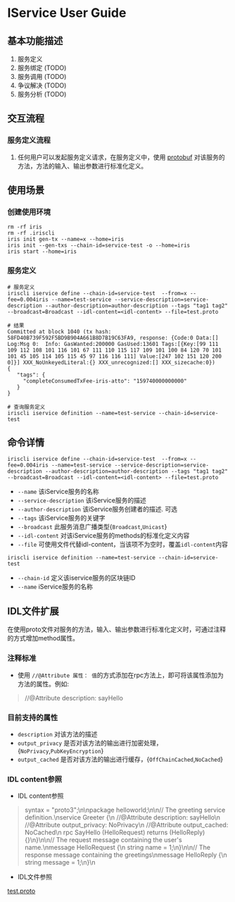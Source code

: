 # IService User Guide

## 基本功能描述

1. 服务定义
2. 服务绑定 (TODO)
3. 服务调用 (TODO)
4. 争议解决 (TODO)
5. 服务分析 (TODO)

## 交互流程

### 服务定义流程

1. 任何用户可以发起服务定义请求，在服务定义中，使用 [protobuf](https://developers.google.com/protocol-buffers/) 对该服务的方法，方法的输入、输出参数进行标准化定义。

## 使用场景
### 创建使用环境

```
rm -rf iris
rm -rf .iriscli
iris init gen-tx --name=x --home=iris
iris init --gen-txs --chain-id=service-test -o --home=iris
iris start --home=iris
```

### 服务定义

```
# 服务定义
iriscli iservice define --chain-id=service-test  --from=x --fee=0.004iris --name=test-service --service-description=service-description --author-description=author-description --tags "tag1 tag2" --broadcast=Broadcast --idl-content=<idl-content> --file=test.proto

# 结果
Committed at block 1040 (tx hash: 58FD40B739F592F5BD9B904A661B8D7B19C63FA9, response: {Code:0 Data:[] Log:Msg 0:  Info: GasWanted:200000 GasUsed:13601 Tags:[{Key:[99 111 109 112 108 101 116 101 67 111 110 115 117 109 101 100 84 120 70 101 101 45 105 114 105 115 45 97 116 116 111] Value:[247 102 151 120 200 0]}] XXX_NoUnkeyedLiteral:{} XXX_unrecognized:[] XXX_sizecache:0})
{
   "tags": {
     "completeConsumedTxFee-iris-atto": "159740000000000"
   }
}

# 查询服务定义
iriscli iservice definition --name=test-service --chain-id=service-test

```

## 命令详情

```
iriscli iservice define --chain-id=service-test  --from=x --fee=0.004iris --name=test-service --service-description=service-description --author-description=author-description --tags "tag1 tag2" --broadcast=Broadcast --idl-content=<idl-content> --file=test.proto
```

* `--name`  该iService服务的名称
* `--service-description`  该iService服务的描述
* `--author-description`  该iService服务创建者的描述. 可选
* `--tags`  该iService服务的关键字
* `--broadcast`  此服务消息广播类型{`Broadcast`,`Unicast`}
* `--idl-content`  对该iService服务的methods的标准化定义内容
* `--file`  可使用文件代替idl-content，当该项不为空时，覆盖`idl-content`内容

```
iriscli iservice definition --name=test-service --chain-id=service-test
```

* `--chain-id` 定义该iservice服务的区块链ID
* `--name`  iService服务的名称

## IDL文件扩展
在使用proto文件对服务的方法，输入、输出参数进行标准化定义时，可通过注释的方式增加method属性。

### 注释标准
* 使用 `//@Attribute 属性： 值`的方式添加在rpc方法上，即可将该属性添加为方法的属性。例如: 
> //@Attribute description: sayHello

### 目前支持的属性
* `description` 对该方法的描述
* `output_privacy` 是否对该方法的输出进行加密处理，{`NoPrivacy`,`PubKeyEncryption`}
* `output_cached` 是否对该方法的输出进行缓存，{`OffChainCached`,`NoCached`}

### IDL content参照
* IDL content参照
> syntax = \"proto3\";\n\npackage helloworld;\n\n// The greeting service definition.\nservice Greeter {\n    //@Attribute description: sayHello\n    //@Attribute output_privacy: NoPrivacy\n    //@Attribute output_cached: NoCached\n    rpc SayHello (HelloRequest) returns (HelloReply) {}\n}\n\n// The request message containing the user's name.\nmessage HelloRequest {\n    string name = 1;\n}\n\n// The response message containing the greetings\nmessage HelloReply {\n    string message = 1;\n}\n

* IDL文件参照

[test.proto](../../../modules/iservice/test.proto)